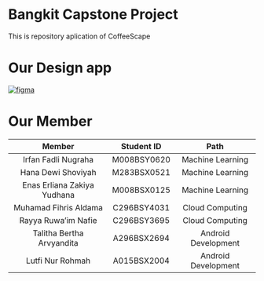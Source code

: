 # Bangkit Capstone Project

This is repository aplication of CoffeeScape

# Our Design app

[![figma](https://img.shields.io/badge/Figma-Our%20Design-success)](https://www.figma.com/file/eLblkoTir6PEYUCENZBuUr/Capstone-CoffeeScape?type=design&node-id=0%3A1&mode=design&t=qpNlMpelD9VGAvMd-1)

# Our Member

|           Member            | Student ID  |        Path         |
| :-------------------------: | :---------: | :-----------------: |
|     Irfan Fadli Nugraha     | M008BSY0620 |  Machine Learning   |
|     Hana Dewi Shoviyah      | M283BSX0521 |  Machine Learning   |
| Enas Erliana Zakiya Yudhana | M008BSX0125 |  Machine Learning   |
|    Muhamad Fihris Aldama    | C296BSY4031 |   Cloud Computing   |
|     Rayya Ruwa’im Nafie     | C296BSY3695 |   Cloud Computing   |
|  Talitha Bertha Arvyandita  | A296BSX2694 | Android Development |
|      Lutfi Nur Rohmah       | A015BSX2004 | Android Development |
